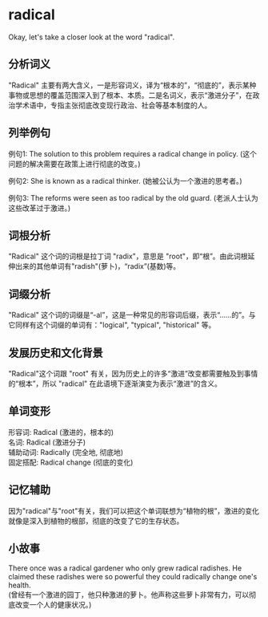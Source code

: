 # radical

Okay, let's take a closer look at the word "radical".

  

## 分析词义

  

"Radical" 主要有两大含义，一是形容词义，译为“根本的”，“彻底的”，表示某种事物或思想的覆盖范围深入到了根本、本质。二是名词义，表示“激进分子”，在政治学术语中，专指主张彻底改变现行政治、社会等基本制度的人。

  

## 列举例句

  

例句1: The solution to this problem requires a radical change in policy. (这个问题的解决需要在政策上进行彻底的改变。)

  

例句2: She is known as a radical thinker. (她被公认为一个激进的思考者。)

  

例句3: The reforms were seen as too radical by the old guard. (老派人士认为这些改革过于激进。)

  

## 词根分析

  

"Radical" 这个词的词根是拉丁词 "radix"，意思是 "root"，即“根”。由此词根延伸出来的其他单词有"radish"(萝卜)，“radix”(基数)等。

  

## 词缀分析

  

"Radical" 这个词的词缀是“-al”，这是一种常见的形容词后缀，表示“……的”。与它同样有这个词缀的单词有："logical", "typical", "historical" 等。

  

## 发展历史和文化背景

  

"Radical"这个词跟 "root" 有关，因为历史上的许多“激进”改变都需要触及到事情的“根本”，所以 "radical" 在此语境下逐渐演变为表示“激进”的含义。

  

## 单词变形

  

形容词: Radical (激进的，根本的)  
名词: Radical (激进分子)  
辅助动词: Radically (完全地, 彻底地)  
固定搭配: Radical change (彻底的变化)

  

## 记忆辅助

  

因为"radical"与"root"有关，我们可以把这个单词联想为“植物的根”，激进的变化就像是深入到植物的根部，彻底的改变了它的生存状态。

  

## 小故事

  

There once was a radical gardener who only grew radical radishes. He claimed these radishes were so powerful they could radically change one's health.  
(曾经有一个激进的园丁，他只种激进的萝卜。他声称这些萝卜非常有力，可以彻底改变一个人的健康状况。)
